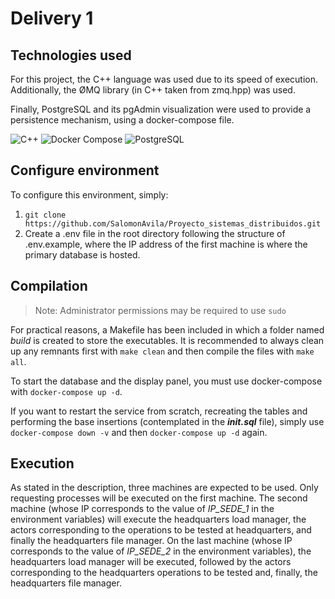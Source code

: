 
# Delivery 1

  

## Technologies used

For this project, the C++ language was used due to its speed of execution. Additionally, the ØMQ library (in C++ taken from zmq.hpp) was used.

Finally, PostgreSQL and its pgAdmin visualization were used to provide a persistence mechanism, using a docker-compose file.

![C++](https://img.shields.io/badge/C++-00599C?style=flat-square&logo=C%2B%2B&logoColor=white) 
![Docker Compose](https://img.shields.io/badge/Docker%20Compose-061D2F?style=flat-square&logo=docker&logoColor=white)
![PostgreSQL](https://img.shields.io/badge/postgresql-4169e1?style=flat-square&logo=postgresql&logoColor=white)



## Configure environment

To configure this environment, simply:

 1. `git clone https://github.com/SalomonAvila/Proyecto_sistemas_distribuidos.git`
 2. Create a .env file in the root directory following the structure of .env.example, where the IP address of the first machine is where the primary database is hosted.


## Compilation

> Note: Administrator permissions may be required to use `sudo`

For practical reasons, a Makefile has been included in which a folder named *build* is created to store the executables. It is recommended to always clean up any remnants first with `make clean` and then compile the files with `make all`.

To start the database and the display panel, you must use docker-compose with `docker-compose up -d`.

If you want to restart the service from scratch, recreating the tables and performing the base insertions (contemplated in the ***init.sql*** file), simply use `docker-compose down -v` and then `docker-compose up -d` again.



## Execution

As stated in the description, three machines are expected to be used. Only requesting processes will be executed on the first machine. The second machine (whose IP corresponds to the value of *IP_SEDE_1* in the environment variables) will execute the headquarters load manager, the actors corresponding to the operations to be tested at headquarters, and finally the headquarters file manager. On the last machine (whose IP corresponds to the value of *IP_SEDE_2* in the environment variables), the headquarters load manager will be executed, followed by the actors corresponding to the headquarters operations to be tested and, finally, the headquarters file manager.